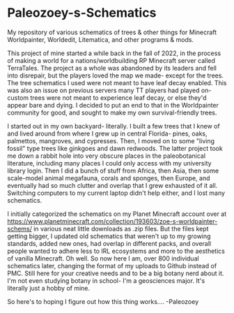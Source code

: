 # Paleozoey-s-Schematics
My repository of various schematics of trees &amp; other things for Minecraft Worldpainter, Worldedit, Litematica, and other programs &amp; mods.

This project of mine started a while back in the fall of 2022, in the process of making a world for a nations/worldbuilding RP Minecraft server called TerraTales. The project as a whole was abandoned by its leaders and fell into disrepair, but the players loved the map we made- except for the trees. The tree schematics I used were not meant to have leaf decay enabled. This was also an issue on previous servers many TT players had played on- custom trees were not meant to experience leaf decay, or else they'd appear bare and dying. I decided to put an end to that in the Worldpainter community for good, and sought to make my own survival-friendly trees. 

I started out in my own backyard- literally. I built a few trees that I knew of and lived around from where I grew up in central Florida- pines, oaks, palmettos, mangroves, and cypresses. Then, I moved on to some "living fossil" type trees like ginkgoes and dawn redwoods. The latter project took me down a rabbit hole into very obscure places in the paleobotanical literature, including many places I could only access with my university library login. Then I did a bunch of stuff from Africa, then Asia, then some scale-model animal megafauna, corals and sponges, then Europe, and eventually had so much clutter and overlap that I grew exhausted of it all. Switching computers to my current laptop didn't help either, and I lost many schematics.

I initially categorized the schematics on my Planet Minecraft account over at https://www.planetminecraft.com/collection/193603/zoe-s-worldpainter-schems/ in various neat little downloads as .zip files. But the files kept getting bigger, I updated old schematics that weren't up to my growing standards, added new ones, had overlap in different packs, and overall people wanted to adhere less to IRL ecosystems and more to the aesthetics of vanilla Minecraft. Oh well. So now here I am, over 800 individual schematics later, changing the format of my uploads to Github instead of PMC. Still here for your creative needs and to be a big botany nerd about it. I'm not even studying botany in school- I'm a geosciences major. It's literally just a hobby of mine.  

So here's to hoping I figure out how this thing works....
-Paleozoey
